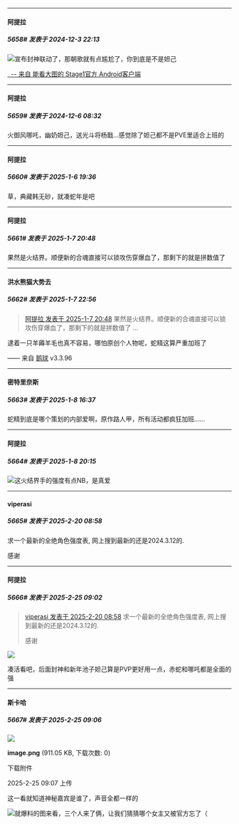 ﻿
*****

####  阿提拉  
##### 5658#       发表于 2024-12-3 22:13

<img src="https://static.saraba1st.com/image/smiley/face2017/037.png" referrerpolicy="no-referrer">宣布封神联动了，那朝歌就有点尴尬了，你到底是不是妲己

[  -- 来自 能看大图的 Stage1官方 Android客户端](https://www.coolapk.com/apk/140634)

*****

####  阿提拉  
##### 5659#       发表于 2024-12-6 08:32

火御风哪吒，幽奶妲己，送光斗将杨戬...感觉除了妲己都不是PVE里适合上班的

*****

####  阿提拉  
##### 5660#       发表于 2025-1-6 19:36

草，典藏韩无砂，就凑蛇年是吧

*****

####  阿提拉  
##### 5661#       发表于 2025-1-7 20:48

果然是火结界。顺便新的合魂直接可以锁攻伤穿爆血了，那剩下的就是拼数值了

*****

####  洪水熊猫大势去  
##### 5662#       发表于 2025-1-7 22:56

<blockquote><a href="httphttps://bbs.saraba1st.com/2b/forum.php?mod=redirect&amp;goto=findpost&amp;pid=67124477&amp;ptid=1937799" target="_blank">阿提拉 发表于 2025-1-7 20:48</a>
果然是火结界。顺便新的合魂直接可以锁攻伤穿爆血了，那剩下的就是拼数值了 ...</blockquote>
逮着一只羊薅羊毛也真不容易，哪怕原创个人物呢，蛇精这算严重加班了

—— 来自 [鹅球](https://www.pgyer.com/GcUxKd4w) v3.3.96

*****

####  密特里奈斯  
##### 5663#       发表于 2025-1-8 16:37

蛇精到底是哪个策划的内部爱啊，原作路人甲，所有活动都疯狂加班……

*****

####  阿提拉  
##### 5664#       发表于 2025-1-8 20:15

<img src="https://static.saraba1st.com/image/smiley/face2017/037.png" referrerpolicy="no-referrer">这火结界手的强度有点NB，是真爱

*****

####  viperasi  
##### 5665#       发表于 2025-2-20 08:58

求一个最新的全绝角色强度表, 网上搜到最新的还是2024.3.12的.

感谢  

*****

####  阿提拉  
##### 5666#       发表于 2025-2-25 09:02

<blockquote><a href="httphttps://bbs.saraba1st.com/2b/forum.php?mod=redirect&amp;goto=findpost&amp;pid=67471233&amp;ptid=1937799" target="_blank">viperasi 发表于 2025-2-20 08:58</a>
求一个最新的全绝角色强度表, 网上搜到最新的还是2024.3.12的.

感谢</blockquote>
<img src="https://p.sda1.dev/22/828d6a08879abefdbc35ac935c8b0232/image.jpg" referrerpolicy="no-referrer">

凑活看吧，后面封神和新年池子妲己算是PVP更好用一点，赤蛇和哪吒都是全面的强

*****

####  斯卡哈  
##### 5667#       发表于 2025-2-25 09:06

<img src="https://img.saraba1st.com/forum/202502/25/090701l7hmhyo7ssssszur.png" referrerpolicy="no-referrer">

<strong>image.png</strong> (911.05 KB, 下载次数: 0)

下载附件

2025-2-25 09:07 上传

这一看就知道神秘嘉宾是谁了，声音全都一样的

<img src="https://static.saraba1st.com/image/smiley/face2017/067.png" referrerpolicy="no-referrer">就爆料的图来看，三个人来了俩，让我们猜猜哪个女主又被官方忘了（

